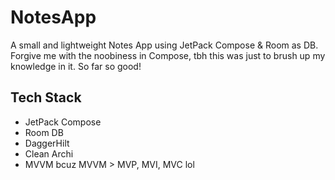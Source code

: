 # NotesApp
A small and lightweight Notes App using JetPack Compose & Room as DB. Forgive me with the noobiness in Compose, tbh this was just to brush up my knowledge in it. So far so good!

## Tech Stack
- JetPack Compose
- Room DB
- DaggerHilt
- Clean Archi
- MVVM bcuz MVVM > MVP, MVI, MVC lol
